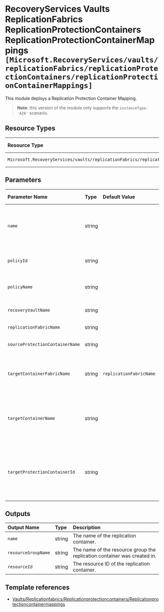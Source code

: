 # RecoveryServices Vaults ReplicationFabrics ReplicationProtectionContainers ReplicationProtectionContainerMappings `[Microsoft.RecoveryServices/vaults/replicationFabrics/replicationProtectionContainers/replicationProtectionContainerMappings]`

This module deploys a Replication Protection Container Mapping.

> **Note**: this version of the module only supports the `instanceType: 'A2A'` scenario.

## Resource Types

| Resource Type | API Version |
| :-- | :-- |
| `Microsoft.RecoveryServices/vaults/replicationFabrics/replicationProtectionContainers/replicationProtectionContainerMappings` | 2021-12-01 |

## Parameters

| Parameter Name | Type | Default Value | Possible Values | Description |
| :-- | :-- | :-- | :-- | :-- |
| `name` | string |  |  | Optional. The name of the replication container mapping. If not provided, it will be automatically generated as `<source_container_name>-<target_container_name>`. |
| `policyId` | string |  |  | Optional. Resource ID of the replication policy. If defined, policyName will be ignored |
| `policyName` | string |  |  | Optional. Name of the replication policy. Will be ignored if policyId is also specified |
| `recoveryVaultName` | string |  |  | Required. Name of the Azure Recovery Service Vault |
| `replicationFabricName` | string |  |  | Required. Name of the Replication Fabric |
| `sourceProtectionContainerName` | string |  |  | Required. Name of the source Replication container |
| `targetContainerFabricName` | string | `replicationFabricName` |  | Optional. Name of the fabric containing the target container. If targetProtectionContainerId is specified, this parameter will be ignored |
| `targetContainerName` | string |  |  | Optional. Name of the target container. Must be specified if targetProtectionContainerId is not. If targetProtectionContainerId is specified, this parameter will be ignored |
| `targetProtectionContainerId` | string |  |  | Optional. Resource ID of the target Replication container. Must be specified if targetContainerName is not. If specified, targetContainerFabricName and targetContainerName will be ignored |

## Outputs

| Output Name | Type | Description |
| :-- | :-- | :-- |
| `name` | string | The name of the replication container. |
| `resourceGroupName` | string | The name of the resource group the replication container was created in. |
| `resourceId` | string | The resource ID of the replication container. |

## Template references

- [Vaults/Replicationfabrics/Replicationprotectioncontainers/Replicationprotectioncontainermappings](https://docs.microsoft.com/en-us/azure/templates/Microsoft.RecoveryServices/2021-12-01/vaults/replicationFabrics/replicationProtectionContainers/replicationProtectionContainerMappings)
